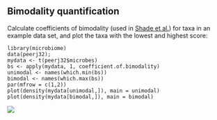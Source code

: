 Bimodality quantification
-------------------------

Calculate coefficients of bimodality (used in [Shade et
al.](http://mbio.asm.org/content/5/4/e01371-14)) for taxa in an example
data set, and plot the taxa with the lowest and highest score:

    library(microbiome)
    data(peerj32); 
    mydata <- t(peerj32$microbes)
    bs <- apply(mydata, 1, coefficient.of.bimodality)
    unimodal <- names(which.min(bs))
    bimodal <- names(which.max(bs))
    par(mfrow = c(1,2))
    plot(density(mydata[unimodal,]), main = unimodal)
    plot(density(mydata[bimodal,]), main = bimodal)

![](Bimodality_files/figure-markdown_strict/bimodality-1.png)
